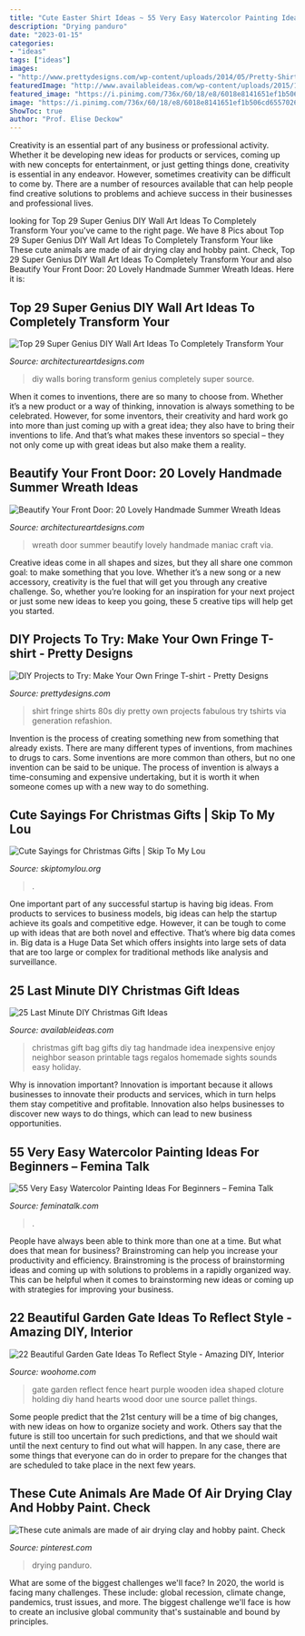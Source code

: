 ```yaml
---
title: "Cute Easter Shirt Ideas ~ 55 Very Easy Watercolor Painting Ideas For Beginners – Femina Talk"
description: "Drying panduro"
date: "2023-01-15"
categories:
- "ideas"
tags: ["ideas"]
images:
- "http://www.prettydesigns.com/wp-content/uploads/2014/05/Pretty-Shirt.jpg"
featuredImage: "http://www.availableideas.com/wp-content/uploads/2015/11/Christmas-Gift-Ideas-7.jpg"
featured_image: "https://i.pinimg.com/736x/60/18/e8/6018e8141651ef1b506cd655702697e7.jpg"
image: "https://i.pinimg.com/736x/60/18/e8/6018e8141651ef1b506cd655702697e7.jpg"
ShowToc: true
author: "Prof. Elise Deckow"
---
```



Creativity is an essential part of any business or professional activity. Whether it be developing new ideas for products or services, coming up with new concepts for entertainment, or just getting things done, creativity is essential in any endeavor. However, sometimes creativity can be difficult to come by. There are a number of resources available that can help people find creative solutions to problems and achieve success in their businesses and professional lives.

	

		
looking for Top 29 Super Genius DIY Wall Art Ideas To Completely Transform Your you've came to the right page. We have 8 Pics about Top 29 Super Genius DIY Wall Art Ideas To Completely Transform Your like These cute animals are made of air drying clay and hobby paint. Check, Top 29 Super Genius DIY Wall Art Ideas To Completely Transform Your and also Beautify Your Front Door: 20 Lovely Handmade Summer Wreath Ideas. Here it is:
		
    
## Top 29 Super Genius DIY Wall Art Ideas To Completely Transform Your

<img loading=lazy src="https://www.architectureartdesigns.com/wp-content/uploads/2015/02/1714-630x478.jpg" onerror="this.onerror=null;this.src='https://tse3.mm.bing.net/th?id=OIP.7EfcKNMeqKv8UG_2Kf-mTQHaFn&amp;pid=15.1';" alt="Top 29 Super Genius DIY Wall Art Ideas To Completely Transform Your">

_Source: architectureartdesigns.com_

>diy walls boring transform genius completely super source. 

	

When it comes to inventions, there are so many to choose from. Whether it’s a new product or a way of thinking, innovation is always something to be celebrated. However, for some inventors, their creativity and hard work go into more than just coming up with a great idea; they also have to bring their inventions to life. And that’s what makes these inventors so special – they not only come up with great ideas but also make them a reality.

    
## Beautify Your Front Door: 20 Lovely Handmade Summer Wreath Ideas

<img loading=lazy src="https://www.architectureartdesigns.com/wp-content/uploads/2014/06/159-630x920.jpg" onerror="this.onerror=null;this.src='https://tse2.mm.bing.net/th?id=OIP.c9bPfUVWB2EDbQgkW8RqCQHaK0&amp;pid=15.1';" alt="Beautify Your Front Door: 20 Lovely Handmade Summer Wreath Ideas">

_Source: architectureartdesigns.com_

>wreath door summer beautify lovely handmade maniac craft via. 

	

Creative ideas come in all shapes and sizes, but they all share one common goal: to make something that you love. Whether it’s a new song or a new accessory, creativity is the fuel that will get you through any creative challenge. So, whether you’re looking for an inspiration for your next project or just some new ideas to keep you going, these 5 creative tips will help get you started.

    
## DIY Projects To Try: Make Your Own Fringe T-shirt - Pretty Designs

<img loading=lazy src="http://www.prettydesigns.com/wp-content/uploads/2014/05/Pretty-Shirt.jpg" onerror="this.onerror=null;this.src='https://tse2.mm.bing.net/th?id=OIP.FeK_ERFnHr2jt_WYTfYYGgHaL1&amp;pid=15.1';" alt="DIY Projects to Try: Make Your Own Fringe T-shirt - Pretty Designs">

_Source: prettydesigns.com_

>shirt fringe shirts 80s diy pretty own projects fabulous try tshirts via generation refashion. 

	

Invention is the process of creating something new from something that already exists. There are many different types of inventions, from machines to drugs to cars. Some inventions are more common than others, but no one invention can be said to be unique. The process of invention is always a time-consuming and expensive undertaking, but it is worth it when someone comes up with a new way to do something.

    
## Cute Sayings For Christmas Gifts | Skip To My Lou

<img loading=lazy src="https://www.skiptomylou.org/wp-content/uploads/2015/12/clever-saying-gift-nuts-about-you-2.jpg" onerror="this.onerror=null;this.src='https://tse4.mm.bing.net/th?id=OIP.ujsfLgR4L56_ewoz5qZ0rgHaKy&amp;pid=15.1';" alt="Cute Sayings for Christmas Gifts | Skip To My Lou">

_Source: skiptomylou.org_

>. 

	

One important part of any successful startup is having big ideas. From products to services to business models, big ideas can help the startup achieve its goals and competitive edge. However, it can be tough to come up with ideas that are both novel and effective. That’s where big data comes in. Big data is a Huge Data Set which offers insights into large sets of data that are too large or complex for traditional methods like analysis and surveillance.

    
## 25 Last Minute DIY Christmas Gift Ideas

<img loading=lazy src="http://www.availableideas.com/wp-content/uploads/2015/11/Christmas-Gift-Ideas-7.jpg" onerror="this.onerror=null;this.src='https://tse4.mm.bing.net/th?id=OIP.shA6tvp2tf_XpzW22xxGqAHaLH&amp;pid=15.1';" alt="25 Last Minute DIY Christmas Gift Ideas">

_Source: availableideas.com_

>christmas gift bag gifts diy tag handmade idea inexpensive enjoy neighbor season printable tags regalos homemade sights sounds easy holiday. 

	

Why is innovation important?
Innovation is important because it allows businesses to innovate their products and services, which in turn helps them stay competitive and profitable. Innovation also helps businesses to discover new ways to do things, which can lead to new business opportunities.

    
## 55 Very Easy Watercolor Painting Ideas For Beginners – Femina Talk

<img loading=lazy src="https://www.feminatalk.com/wp-content/uploads/2018/08/Very-Easy-Watercolor-Painting-Ideas-for-beginners00002.jpg" onerror="this.onerror=null;this.src='https://tse4.mm.bing.net/th?id=OIP.ohjgvPs_VJfWpOy9Ot9rdAHaLH&amp;pid=15.1';" alt="55 Very Easy Watercolor Painting Ideas For Beginners – Femina Talk">

_Source: feminatalk.com_

>. 

	

People have always been able to think more than one at a time. But what does that mean for business? Brainstroming can help you increase your productivity and efficiency. Brainstroming is the process of brainstorming ideas and coming up with solutions to problems in a rapidly organized way. This can be helpful when it comes to brainstorming new ideas or coming up with strategies for improving your business.

    
## 22 Beautiful Garden Gate Ideas To Reflect Style - Amazing DIY, Interior

<img loading=lazy src="http://www.woohome.com/wp-content/uploads/2014/03/garden-gate-20.jpg" onerror="this.onerror=null;this.src='https://tse3.mm.bing.net/th?id=OIP.WbJj-2zvWaOQxS12KIGkEQHaJ4&amp;pid=15.1';" alt="22 Beautiful Garden Gate Ideas To Reflect Style - Amazing DIY, Interior">

_Source: woohome.com_

>gate garden reflect fence heart purple wooden idea shaped cloture holding diy hand hearts wood door une source pallet things. 

	

Some people predict that the 21st century will be a time of big changes, with new ideas on how to organize society and work. Others say that the future is still too uncertain for such predictions, and that we should wait until the next century to find out what will happen. In any case, there are some things that everyone can do in order to prepare for the changes that are scheduled to take place in the next few years.

    
## These Cute Animals Are Made Of Air Drying Clay And Hobby Paint. Check

<img loading=lazy src="https://i.pinimg.com/736x/60/18/e8/6018e8141651ef1b506cd655702697e7.jpg" onerror="this.onerror=null;this.src='https://tse3.mm.bing.net/th?id=OIP.UCvH8NXxFkrPCNvUJd9bvAHaLH&amp;pid=15.1';" alt="These cute animals are made of air drying clay and hobby paint. Check">

_Source: pinterest.com_

>drying panduro. 

	

What are some of the biggest challenges we'll face?
In 2020, the world is facing many challenges. These include: global recession, climate change, pandemics, trust issues, and more. The biggest challenge we'll face is how to create an inclusive global community that's sustainable and bound by principles.

